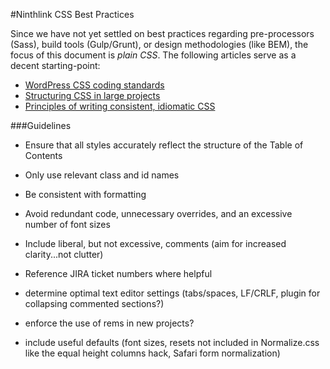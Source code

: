 #Ninthlink CSS Best Practices

Since we have not yet settled on best practices regarding pre-processors (Sass), build tools (Gulp/Grunt), or design methodologies (like BEM), the focus of this document is *plain CSS*. The following articles serve as a decent starting-point:

* [WordPress CSS coding standards](https://make.wordpress.org/core/handbook/best-practices/coding-standards/css/)
* [Structuring CSS in large projects](https://medium.com/peergrade-io/structuring-css-in-large-projects-37f1695f5ec8#.7f42jl9ke)
* [Principles of writing consistent, idiomatic CSS](https://github.com/necolas/idiomatic-css)

###Guidelines

* Ensure that all styles accurately reflect the structure of the Table of Contents
* Only use relevant class and id names
* Be consistent with formatting
* Avoid redundant code, unnecessary overrides, and an excessive number of font sizes
* Include liberal, but not excessive, comments (aim for increased clarity...not clutter)
* Reference JIRA ticket numbers where helpful

* determine optimal text editor settings (tabs/spaces, LF/CRLF, plugin for collapsing commented sections?)
* enforce the use of rems in new projects?
* include useful defaults (font sizes, resets not included in Normalize.css like the equal height columns hack, Safari form normalization)
